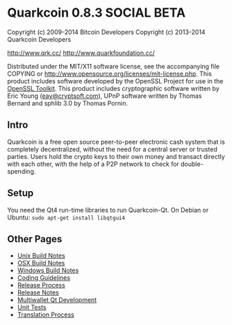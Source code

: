 Quarkcoin 0.8.3 SOCIAL BETA
====================

Copyright (c) 2009-2014 Bitcoin Developers
Copyright (c) 2013-2014 Quarkcoin Developers

http://www.qrk.cc/
http://www.quarkfoundation.cc/

Distributed under the MIT/X11 software license, see the accompanying
file COPYING or http://www.opensource.org/licenses/mit-license.php.
This product includes software developed by the OpenSSL Project for use in the [OpenSSL Toolkit](http://www.openssl.org/). This product includes
cryptographic software written by Eric Young ([eay@cryptsoft.com](mailto:eay@cryptsoft.com)), UPnP software written by Thomas Bernard and
sphlib 3.0 by Thomas Pornin.


Intro
---------------------
Quarkcoin is a free open source peer-to-peer electronic cash system that is
completely decentralized, without the need for a central server or trusted
parties.  Users hold the crypto keys to their own money and transact directly
with each other, with the help of a P2P network to check for double-spending.


Setup
---------------------
You need the Qt4 run-time libraries to run Quarkcoin-Qt. On Debian or Ubuntu:
	`sudo apt-get install libqtgui4`


Other Pages
---------------------
- [Unix Build Notes](doc/build-unix.md)
- [OSX Build Notes](doc/build-osx.md)
- [Windows Build Notes](doc/build-msw.md)
- [Coding Guidelines](doc/coding.md)
- [Release Process](doc/release-process.md)
- [Release Notes](doc/release-notes.md)
- [Multiwallet Qt Development](doc/multiwallet-qt.md)
- [Unit Tests](doc/unit-tests.md)
- [Translation Process](doc/translation_process.md)
